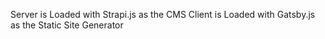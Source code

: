 Server is Loaded with Strapi.js as the CMS
Client is Loaded with Gatsby.js as the Static Site Generator
